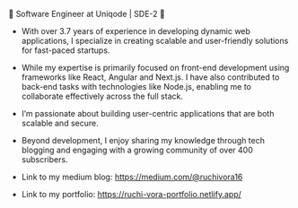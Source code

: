 


🚀 Software Engineer at Uniqode | SDE-2 🚀

- With over 3.7 years of experience in developing dynamic web applications, I specialize in creating scalable and user-friendly solutions for fast-paced startups.

- While my expertise is primarily focused on front-end development using frameworks like React, Angular and Next.js. I have also contributed to back-end tasks with technologies like Node.js, enabling me to collaborate effectively across the full stack. 

- I’m passionate about building user-centric applications that are both scalable and secure.

- Beyond development, I enjoy sharing my knowledge through tech blogging and engaging with a growing community of over 400 subscribers.

- Link to my medium blog: https://medium.com/@ruchivora16

- Link to my portfolio: https://ruchi-vora-portfolio.netlify.app/




<!-- 
**ruch ivora/ruchivora** is a ✨ _special_ ✨ repository because its `README.md` (this file) appears on your GitHub profile.

Here are some ideas to get you started:

- 🔭 I’m currently working on ...
- 🌱 I’m currently learning ...
- 👯 I’m looking to collaborate on ...
- 🤔 I’m looking for help with ...
- 💬 Ask me about ...
- 📫 How to reach me: ...
- 😄 Pronouns: ...
- ⚡ Fun fact: ... 
 
 -->
